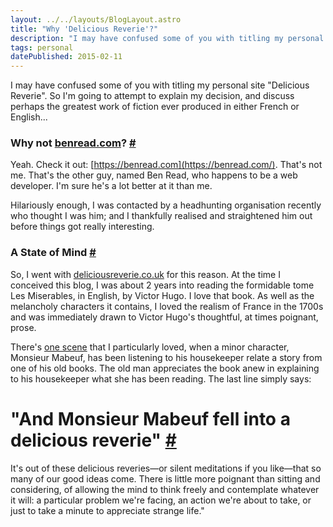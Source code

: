 ```yaml
---
layout: ../../layouts/BlogLayout.astro
title: "Why 'Delicious Reverie'?"
description: "I may have confused some of you with titling my personal site "Delicious Reverie". So I'm going to attempt to explain my decision, and discuss perhaps the greatest work of fiction ever produced in either French or English..."
tags: personal
datePublished: 2015-02-11
---
```

I may have confused some of you with titling my personal site "Delicious Reverie". So I'm going to attempt to explain my decision, and discuss perhaps the greatest work of fiction ever produced in either French or English...

### Why not [benread.com](http://benread.com/)? [#](https://deliciousreverie.co.uk/posts/why-delicious-reverie/#why-not-benread.com)

Yeah. Check it out: [https://benread.com](https://benread.com/). That's not me. That's the other guy, named Ben Read, who happens to be a web developer. I'm sure he's a lot better at it than me.

Hilariously enough, I was contacted by a headhunting organisation recently who thought I was him; and I thankfully realised and straightened him out before things got really interesting.

### A State of Mind [#](https://deliciousreverie.co.uk/posts/why-delicious-reverie/#a-state-of-mind)

So, I went with [deliciousreverie.co.uk](http://deliciousreverie.co.uk/) for this reason. At the time I conceived this blog, I was about 2 years into reading the formidable tome Les Miserables, in English, by Victor Hugo. I love that book. As well as the melancholy characters it contains, I loved the realism of France in the 1700s and was immediately drawn to Victor Hugo's thoughtful, at times poignant, prose.

There's [one scene](https://books.google.co.uk/books?id=CNTT12PLXeEC&lpg=PP1&dq=les%20miserables%20victor%20hugo&pg=PA599#v=onepage&q=les%20miserables%20victor%20hugo&f=false) that I particularly loved, when a minor character, Monsieur Mabeuf, has been listening to his housekeeper relate a story from one of his old books. The old man appreciates the book anew in explaining to his housekeeper what she has been reading. The last line simply says:

# "And Monsieur Mabeuf fell into a delicious reverie" [#](https://deliciousreverie.co.uk/posts/why-delicious-reverie/#%22and-monsieur-mabeuf-fell-into-a-delicious-reverie%22)

It's out of these delicious reveries—or silent meditations if you like—that so many of our good ideas come. There is little more poignant than sitting and considering, of allowing the mind to think freely and contemplate whatever it will: a particular problem we're facing, an action we're about to take, or just to take a minute to appreciate strange life."